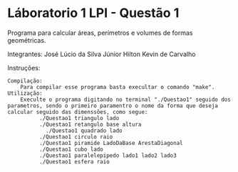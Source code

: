 # Láboratorio 1 LPI - Questão 1
Programa para calcular áreas, perímetros e volumes de formas geométricas.

Integrantes:
José Lúcio da Silva Júnior
Hilton Kevin de Carvalho

Instruções:

    Compilação:
        Para compilar esse programa basta execultar o comando "make".
    Utilização:
        Execulte o programa digitando no terminal "./Questao1" seguido dos parametros, sendo o primeiro paramentro o nome da forma que deseja calcular seguido das dimenssões, como segue:
              ./Questao1 triangulo lado
              ./Questao1 retangulo base altura
	            ./Questao1 quadrado lado
              ./Questao1 circulo raio
              ./Questao1 piramide LadoDaBase ArestaDiagonal
              ./Questao1 cubo lado
              ./Questao1 paralelepipedo lado1 lado2 lado3
              ./Questao1 esfera raio
